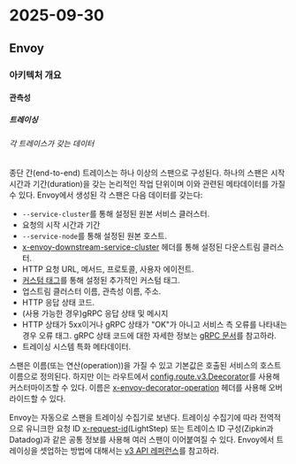 # 2025-09-30

## Envoy

### 아키텍처 개요

#### 관측성

##### 트레이싱

###### 각 트레이스가 갖는 데이터

종단 간(end-to-end) 트레이스는 하나 이상의 스팬으로 구성된다. 하나의 스팬은 시작 시간과 기간(duration)을 갖는 논리적인 작업 단위이며 이와 관련된 메타데이터를 가질 수 있다. Envoy에서 생성된 각 스팬은 다음 데이터를 갖는다:

* `--service-cluster`를 통해 설정된 원본 서비스 클러스터.
* 요청의 시작 시간과 기간
* `--service-node`를 통해 설정된 원본 호스트.
* [x-envoy-downstream-service-cluster][config-http-http-connection-manager-http-header-manipulation-x-envoy-downstream-service-cluster] 헤더를 통해 설정된 다운스트림 클러스터.
* HTTP 요청 URL, 메서드, 프로토콜, 사용자 에이전트.
* [커스텀 태그][api-extensions-filters-http-connection-manager-custom-tags]를 통해 설정된 추가적인 커스텀 태그.
* 업스트림 클러스터 이름, 관측성 이름, 주소.
* HTTP 응답 상태 코드.
* (사용 가능한 경우)gRPC 응답 상태 및 메시지
* HTTP 상태가 5xx이거나 gRPC 상태가 "OK"가 아니고 서비스 측 오류를 나타내는 경우 오류 태그. gRPC 상태 코드에 대한 자세한 정보는 [gRPC 문서][grpc-core-status]를 참고하라.
* 트레이싱 시스템 특화 메타데이터.

스팬은 이름(또는 연산(operation))을 가질 수 있고 기본값은 호출된 서비스의 호스트 이름으로 정의된다. 하지만 이는 라우트에서 [config.route.v3.Deecorator][api-http-route-management-http-route-components-decorator]를 사용해 커스터마이즈할 수 있다. 이름은 [x-envoy-decorator-operation][config-http-http-filters-router-x-envoy-decorator-operation] 헤더를 사용해 오버라이드할 수 있다.

Envoy는 자동으로 스팬을 트레이싱 수집기로 보낸다. 트레이싱 수집기에 따라 전역적으로 유니크한 요청 ID [x-request-id][config-http-http-connection-manager-http-header-manipulation-x-request-id](LightStep) 또는 트레이스 ID 구성(Zipkin과 Datadog)과 같은 공통 정보를 사용해 여러 스팬이 이어붙여질 수 있다. Envoy에서 트레이싱을 셋업하는 방법에 대해서는 [v3 API 레퍼런스][api-extensions-http-tracers-tracing]를 참고하라.

[config-http-http-connection-manager-http-header-manipulation-x-envoy-downstream-service-cluster]: https://www.envoyproxy.io/docs/envoy/latest/configuration/http/http_conn_man/headers#config-http-conn-man-headers-downstream-service-cluster
[api-extensions-filters-http-connection-manager-custom-tags]: https://www.envoyproxy.io/docs/envoy/latest/api-v3/extensions/filters/network/http_connection_manager/v3/http_connection_manager.proto#envoy-v3-api-field-extensions-filters-network-http-connection-manager-v3-httpconnectionmanager-tracing-custom-tags
[grpc-core-status]: https://grpc.github.io/grpc/core/md_doc_statuscodes.html
[api-http-route-management-http-route-components-decorator]: https://www.envoyproxy.io/docs/envoy/latest/api-v3/config/route/v3/route_components.proto#envoy-v3-api-msg-config-route-v3-decorator
[config-http-http-filters-router-x-envoy-decorator-operation]: https://www.envoyproxy.io/docs/envoy/latest/configuration/http/http_filters/router_filter#config-http-filters-router-x-envoy-decorator-operation
[config-http-http-connection-manager-http-header-manipulation-x-request-id]: https://www.envoyproxy.io/docs/envoy/latest/configuration/http/http_conn_man/headers#config-http-conn-man-headers-x-request-id
[api-extensions-http-tracers-tracing]: https://www.envoyproxy.io/docs/envoy/latest/api-v3/config/trace/v3/http_tracer.proto#envoy-v3-api-msg-config-trace-v3-tracing
